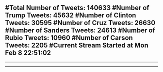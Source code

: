 #Total Number of Tweets: 140633 
#Number of Trump Tweets: 45632
#Number of Clinton Tweets: 30595
#Number of Cruz Tweets: 26630
#Number of Sanders Tweets: 24613
#Number of Rubio Tweets: 10960
#Number of Carson Tweets: 2205
#Current Stream Started at Mon Feb  8 22:51:02
---
---
---
